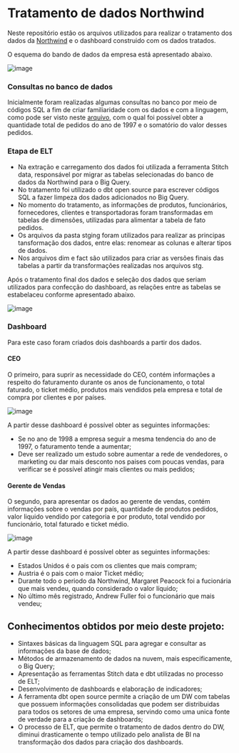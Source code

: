 # Tratamento de dados Northwind
 
Neste repositório estão os arquivos utilizados para realizar o tratamento dos dados da <a href="https://github.com/pthom/northwind_psql">Northwind</a> e o dashboard construido com os dados tratados.

O esquema do bando de dados da empresa está apresentado abaixo.

![image](https://user-images.githubusercontent.com/81938273/142502984-acd90ea2-41b2-4279-98b8-a84c2794e6fb.png)

### Consultas no banco de dados
 
Inicialmente foram realizadas algumas consultas no banco por meio de códigos SQL a fim de criar familiaridade com os dados e com a linguagem, como pode ser visto neste 
<a href="https://github.com/gdomingosg/Northwind/blob/master/pesquisa.sql">arquivo</a>, com o qual foi possível obter a quantidade total de pedidos do ano de 1997 e o somatório do valor desses pedidos.

### Etapa de ELT 

- Na extração e carregamento dos dados foi utilizada a ferramenta Stitch data, responsável por migrar as tabelas selecionadas do banco de dados da Northwind
para o Big Query.
- No tratamento foi utilizado o dbt open source para escrever códigos SQL a fazer limpeza dos dados adicionados no Big Query.
- No momento do tratamento, as informações de produtos, funcionários, fornecedores, clientes e transportadoras foram transformadas em tabelas de dimensões,
utilizadas para alimentar a tabela de fato pedidos.
- Os arquivos da pasta stging foram utilizados para realizar as principas tansformação dos dados, entre elas: renomear as colunas e alterar tipos de dados.
- Nos arquivos dim e fact são utilizados para criar as versões finais das tabelas a partir da transformações realizadas nos arquivos stg.


Após o tratamento final dos dados e seleção dos dados que seriam utilizados para confecção do dashboard, as relações entre as tabelas se estabelaceu conforme apresentado abaixo.

![image](https://user-images.githubusercontent.com/81938273/148570510-eec86f80-cd97-4611-ba9b-f046e5b76d9c.png)


### Dashboard

Para este caso foram criados dois dashboards a partir dos dados.

#### CEO 

O primeiro, para suprir as necessidade do CEO, contém informações a respeito do faturamento durante os anos de funcionamento, o total faturado, o ticket médio, produtos mais vendidos pela empresa e total de compra por clientes e por países.

![image](https://user-images.githubusercontent.com/81938273/148557688-fd6d4c5f-3733-4122-9c9f-e7f462a9bf37.png)
 
A partir desse dashboard é possível obter as seguintes informações:

- Se no ano de 1998 a empresa seguir a mesma tendencia do ano de 1997, o faturamento tende a aumentar;
- Deve ser realizado um estudo sobre aumentar a rede de vendedores, o marketing ou dar mais desconto nos paises com poucas vendas, para verificar se é possível atingir mais clientes ou mais pedidos;

#### Gerente de Vendas

O segundo, para apresentar os dados ao gerente de vendas, contém informações sobre o vendas por país, quantidade de produtos pedidos, valor liquido vendido por categoria e por produto, total vendido por funcionário, total faturado e ticket médio.

![image](https://user-images.githubusercontent.com/81938273/148569013-d5882d90-98cb-41de-b784-58589b3ce061.png)

A partir desse dashboard é possível obter as seguintes informações:

- Estados Unidos é o pais com os clientes que mais compram;
- Austria é o pais com o maior Ticket médio;
- Durante todo o periodo da Northwind, Margaret Peacock foi a fucionária que mais vendeu, quando considerado o valor líquido;
- No último mês registrado, Andrew Fuller foi o funcionário que mais vendeu;
 


## Conhecimentos obtidos por meio deste projeto:
- Sintaxes básicas da linguagem SQL para agregar e consultar as informações da base de dados;
- Métodos de armazenamento de dados na nuvem, mais especificamente, o Big Query;
- Apresentação as ferramentas Stitch data e dbt utilizadas no processo de ELT;
- Desenvolvimento de dashboards e elaboração de indicadores;
- A ferramenta dbt open source permite a criação de um DW com tabelas que possuem informações consolidadas que podem ser distribuidas para todos os setores
de uma empresa, servindo como uma unica fonte de verdade para a criação de dashboards;
- O processo de ELT, que permite o tratamento de dados dentro do DW, diminui drasticamente o tempo utilizado pelo analista de BI na transformação dos dados
 para criação dos dashboards.
